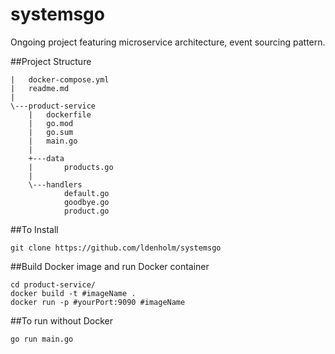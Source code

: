 # systemsgo
Ongoing project featuring microservice architecture, event sourcing pattern.

##Project Structure
```
|   docker-compose.yml
|   readme.md
|
\---product-service
    |   dockerfile
    |   go.mod
    |   go.sum
    |   main.go
    |
    +---data
    |       products.go
    |
    \---handlers
            default.go
            goodbye.go
            product.go
```

##To Install
```
git clone https://github.com/ldenholm/systemsgo
```

##Build Docker image and run Docker container
```
cd product-service/
docker build -t #imageName .
docker run -p #yourPort:9090 #imageName
```

##To run without Docker
```
go run main.go
```
